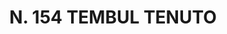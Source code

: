 ---
title: "N. 154 TEMBUL TENUTO"
plant-name: "N. 154"
plant-number: "154"
plant-xml: "/assets/xml/plant154.xml"
plant-title: "N. 154 TEMBUL TENUTO"
plant-taxon-link: ""
plant-taxon-link: ""
layout: single-xml
---